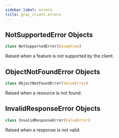 ```yaml
---
sidebar_label: errors
title: grai_client.errors
---
```


## NotSupportedError Objects

```python
class NotSupportedError(Exception)
```

Raised when a feature is not supported by the client.

## ObjectNotFoundError Objects

```python
class ObjectNotFoundError(ValueError)
```

Raised when a resource is not found.

## InvalidResponseError Objects

```python
class InvalidResponseError(ValueError)
```

Raised when a response is not valid.
